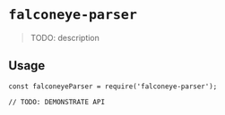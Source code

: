# `falconeye-parser`

> TODO: description

## Usage

```
const falconeyeParser = require('falconeye-parser');

// TODO: DEMONSTRATE API
```
